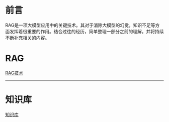 # 前言



RAG是一项大模型应用中的关键技术。其对于消除大模型的幻觉，知识不足等方面发挥着很重要的作用。结合过往的经历，简单整理一部分之前的理解。并将持续不断补充相关的内容。




# RAG

[RAG技术](https://github.com/xiangyuliu/material_arrangement/blob/main/rag/RAG%E6%A3%80%E7%B4%A2.md)




***




# 知识库

[知识库](https://github.com/xiangyuliu/material_arrangement/blob/main/rag/%E7%9F%A5%E8%AF%86%E5%BA%93%E6%9E%84%E5%BB%BA.md)








